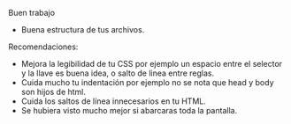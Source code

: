 Buen trabajo

- Buena estructura de tus archivos.

Recomendaciones:

- Mejora la legibilidad de tu CSS por ejemplo un espacio entre el selector y la llave es buena idea, o salto de linea entre reglas.
- Cuida mucho tu indentación por ejemplo no se nota que head y body son hijos de html.
- Cuida los saltos de línea innecesarios en tu HTML.
- Se hubiera visto mucho mejor si abarcaras toda la pantalla.
